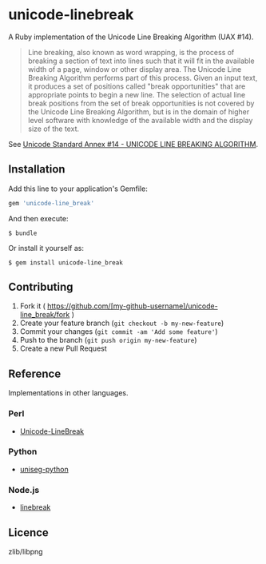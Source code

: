 # unicode-linebreak

A Ruby implementation of the Unicode Line Breaking Algorithm (UAX #14).

> Line breaking, also known as word wrapping, is the process of breaking a section of text into lines such that it will fit in the available width of a page, window or other display area. The Unicode Line Breaking Algorithm performs part of this process. Given an input text, it produces a set of positions called "break opportunities" that are appropriate points to begin a new line. The selection of actual line break positions from the set of break opportunities is not covered by the Unicode Line Breaking Algorithm, but is in the domain of higher level software with knowledge of the available width and the display size of the text.

See [Unicode Standard Annex #14 - UNICODE LINE BREAKING ALGORITHM](http://unicode.org/reports/tr14/).

## Installation

Add this line to your application's Gemfile:

```ruby
gem 'unicode-line_break'
```

And then execute:

    $ bundle

Or install it yourself as:

    $ gem install unicode-line_break

## Contributing

1. Fork it ( https://github.com/[my-github-username]/unicode-line_break/fork )
2. Create your feature branch (`git checkout -b my-new-feature`)
3. Commit your changes (`git commit -am 'Add some feature'`)
4. Push to the branch (`git push origin my-new-feature`)
5. Create a new Pull Request

## Reference

Implementations in other languages.

### Perl
- [Unicode-LineBreak](https://github.com/hatukanezumi/Unicode-LineBreak/)

### Python
- [uniseg-python](https://bitbucket.org/emptypage/uniseg-python)

### Node.js
- [linebreak](https://github.com/devongovett/linebreak)

## Licence

zlib/libpng
